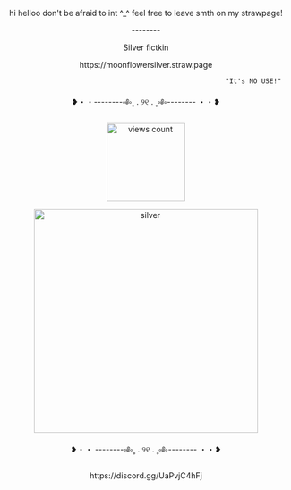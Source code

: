 <p align="center">
 hi helloo
don't be afraid to int ^_^ feel free to leave smth on my strawpage!

<p align="center">
--------

<p align="center">
Silver fictkin

<p align="center">
https://moonflowersilver.straw.page

                                                           "It's NO USE!"


<p align="center">
❥・・--------‪༚༅༚˳ . ୨୧ . ˳༚༅༚-------- ・・❥

</p>

<p align="center">
    <img width="140" src="https://komarev.com/ghpvc/?username=moonflowerSilver&color=d4dbd5" alt="views count">
</p>

<p align="center">
    <img width="400" src="https://media1.tenor.com/m/bhDBGQAp7GEAAAAC/silver-the-hedgehog-sonic.gif" alt="silver">
</p>

<p align="center">
❥・・ --------༚༅༚˳ . ୨୧ . ˳༚༅༚-------- ・・❥


<p align="center">
https://discord.gg/UaPvjC4hFj
